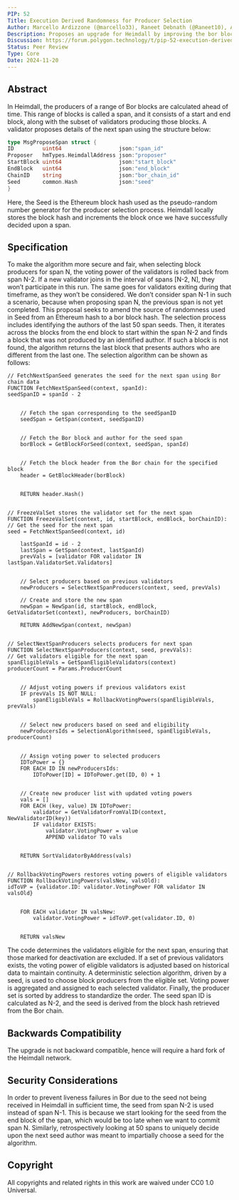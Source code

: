 ```yaml
---
PIP: 52
Title: Execution Derived Randomness for Producer Selection
Author: Marcello Ardizzone (@marcello33), Raneet Debnath (@Raneet10), Angel Valkov (@avalkov)
Description: Proposes an upgrade for Heimdall by improving the bor blocks producers’ selection algorithm
Discussion: https://forum.polygon.technology/t/pip-52-execution-derived-randomness-for-producer-selection/20193
Status: Peer Review
Type: Core
Date: 2024-11-20
---
```


## Abstract
In Heimdall, the producers of a range of Bor blocks are calculated ahead of time. This range of blocks is called a span, and it consists of a start and end block, along with the subset of validators producing those blocks.
A validator proposes details of the next span using the structure below:

```go
type MsgProposeSpan struct {
ID         uint64                  json:"span_id"
Proposer   hmTypes.HeimdallAddress json:"proposer"
StartBlock uint64                  json:"start_block"
EndBlock   uint64                  json:"end_block"
ChainID    string                  json:"bor_chain_id"
Seed       common.Hash             json:"seed"
}
```

Here, the Seed is the Ethereum block hash used as the pseudo-random number generator for the producer selection process. Heimdall locally stores the block hash and increments the block once we have successfully decided upon a span.

## Specification
To make the algorithm more secure and fair, when selecting block producers for span N, the voting power of the validators is rolled back from span N-2. If a new validator joins in the interval of spans [N-2, N], they won’t participate in this run. The same goes for validators exiting during that timeframe, as they won’t be considered. We don’t consider span N-1 in such a scenario, because when proposing span N, the previous span is not yet completed.
This proposal seeks to amend the source of randomness used in Seed from an Ethereum hash to a bor block hash. The selection process includes identifying the authors of the last 50 span seeds. Then, it iterates across the blocks from the end block to start within the span N-2 and finds a block that was not produced by an identified author. If such a block is not found, the algorithm returns the last block that presents authors who are different from the last one.
The selection algorithm can be shown as follows:

```pseudo
// FetchNextSpanSeed generates the seed for the next span using Bor chain data
FUNCTION FetchNextSpanSeed(context, spanId):
seedSpanID = spanId - 2


    // Fetch the span corresponding to the seedSpanID
    seedSpan = GetSpan(context, seedSpanID)


    // Fetch the Bor block and author for the seed span
    borBlock = GetBlockForSeed(context, seedSpan, spanId)


    // Fetch the block header from the Bor chain for the specified block
    header = GetBlockHeader(borBlock)


    RETURN header.Hash()


// FreezeValSet stores the validator set for the next span
FUNCTION FreezeValSet(context, id, startBlock, endBlock, borChainID):
// Get the seed for the next span
seed = FetchNextSpanSeed(context, id)

    lastSpanId = id - 2
    lastSpan = GetSpan(context, lastSpanId)
    prevVals = [validator FOR validator IN lastSpan.ValidatorSet.Validators]


    // Select producers based on previous validators
    newProducers = SelectNextSpanProducers(context, seed, prevVals)
    
    // Create and store the new span
    newSpan = NewSpan(id, startBlock, endBlock, GetValidatorSet(context), newProducers, borChainID)
    
    RETURN AddNewSpan(context, newSpan)


// SelectNextSpanProducers selects producers for next span
FUNCTION SelectNextSpanProducers(context, seed, prevVals):
// Get validators eligible for the next span
spanEligibleVals = GetSpanEligibleValidators(context)
producerCount = Params.ProducerCount


    // Adjust voting powers if previous validators exist
    IF prevVals IS NOT NULL:
        spanEligibleVals = RollbackVotingPowers(spanEligibleVals, prevVals)


    // Select new producers based on seed and eligibility
    newProducersIds = SelectionAlgorithm(seed, spanEligibleVals, producerCount)


    // Assign voting power to selected producers
    IDToPower = {}
    FOR EACH ID IN newProducersIds:
        IDToPower[ID] = IDToPower.get(ID, 0) + 1


    // Create new producer list with updated voting powers
    vals = []
    FOR EACH (key, value) IN IDToPower:
        validator = GetValidatorFromValID(context, NewValidatorID(key))
        IF validator EXISTS:
            validator.VotingPower = value
            APPEND validator TO vals


    RETURN SortValidatorByAddress(vals)


// RollbackVotingPowers restores voting powers of eligible validators
FUNCTION RollbackVotingPowers(valsNew, valsOld):
idToVP = {validator.ID: validator.VotingPower FOR validator IN valsOld}


    FOR EACH validator IN valsNew:
        validator.VotingPower = idToVP.get(validator.ID, 0)


    RETURN valsNew
```

The code determines the validators eligible for the next span, ensuring that those marked for deactivation are excluded. If a set of previous validators exists, the voting power of eligible validators is adjusted based on historical data to maintain continuity.
A deterministic selection algorithm, driven by a seed, is used to choose block producers from the eligible set. Voting power is aggregated and assigned to each selected validator. Finally, the producer set is sorted by address to standardize the order. The seed span ID is calculated as N-2, and the seed is derived from the block hash retrieved from the Bor chain.

## Backwards Compatibility
The upgrade is not backward compatible, hence will require a hard fork of the Heimdall network.

## Security Considerations
In order to prevent liveness failures in Bor due to the seed not being received in Heimdall in sufficient time, the seed from span N-2 is used instead of span N-1. This is because we start looking for the seed from the end block of the span, which would be too late when we want to commit span N. Similarly, retrospectively looking at 50 spans to uniquely decide upon the next seed author was meant to impartially choose a seed for the algorithm.

## Copyright
All copyrights and related rights in this work are waived under CC0 1.0 Universal.
